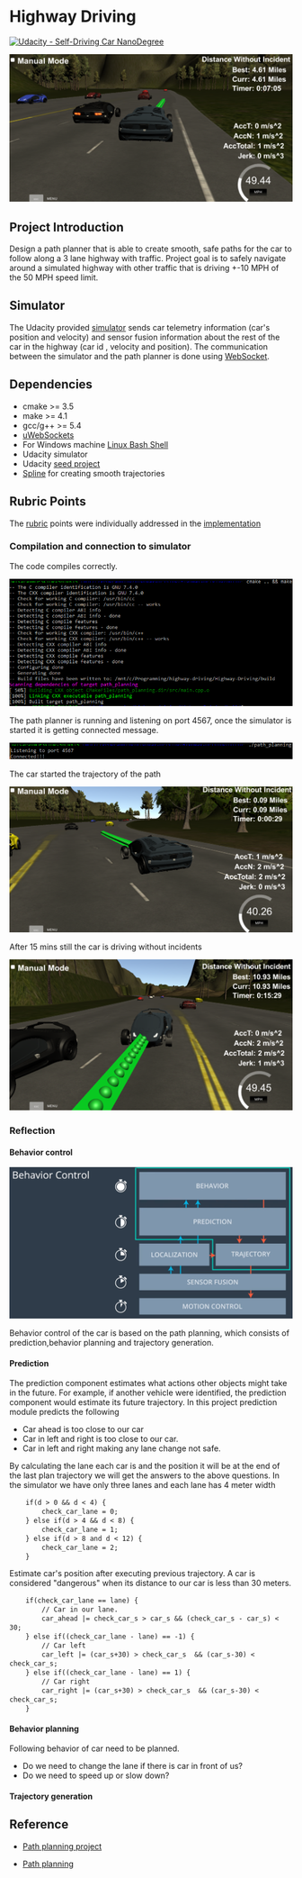 # Highway Driving
[![Udacity - Self-Driving Car NanoDegree](https://s3.amazonaws.com/udacity-sdc/github/shield-carnd.svg)](http://www.udacity.com/drive)

[//]: # (Image References)

[image1]: ./docs/Result_15_mins.png "Simulator"
[image2]: ./docs/Result_1.png "Performance"
[image3]: ./docs/Result_7_mins.png "Results"
[image4]: ./docs/Behavior_control.png "Behavior Control"
[image5]: ./docs/Compilation.png "Compilation"
[image6]: ./docs/Simulation_connection.png "Simulator connection"


![alt text][image3]
   
## Project Introduction

Design a path planner that is able to create smooth, safe paths for the car to follow along a 3 lane highway with traffic. Project goal is to safely navigate around a simulated highway with other traffic that is driving +-10 MPH of the 50 MPH speed limit. 

## Simulator
The Udacity provided [simulator](https://github.com/udacity/self-driving-car-sim/releases/tag/T3_v1.2) sends car telemetry information (car's position and velocity) and sensor fusion information about the rest of the car in the highway (car id , velocity and position). The communication between the simulator and the path planner is done using [WebSocket](https://en.wikipedia.org/wiki/WebSocket). 

## Dependencies

* cmake >= 3.5
* make >= 4.1
* gcc/g++ >= 5.4
* [uWebSockets](https://github.com/uWebSockets/uWebSockets)
* For Windows machine [Linux Bash Shell](https://www.howtogeek.com/249966/how-to-install-and-use-the-linux-bash-shell-on-windows-10/)
* Udacity simulator
* Udacity [seed project](https://github.com/udacity/CarND-Path-Planning-Project)
* [Spline](http://kluge.in-chemnitz.de/opensource/spline/) for creating smooth trajectories

## Rubric Points

The [rubric](https://review.udacity.com/#!/rubrics/1971/view) points were individually addressed in the [implementation](https://github.com/velsarav/Highway-Driving)

### Compilation and connection to simulator
The code compiles correctly.

![alt text][image5]

The path planner is running and listening on port 4567, once the simulator is started it is getting connected message.

![alt text][image6]

The car started the trajectory of the path

![alt text][image2]

After 15 mins still the car is driving without incidents

![alt text][image1]

### Reflection

#### Behavior control

![alt text][image4]

Behavior control of the car is based on the path planning, which consists of prediction,behavior planning and trajectory generation.

#### Prediction
The prediction component estimates what actions other objects might take in the future. For example, if another vehicle were identified, the prediction component would estimate its future trajectory. In this project prediction module predicts the following
* Car ahead is too close to our car
* Car in left and right is too close to our car.
* Car in left and right making any lane change not safe.

By calculating the lane each car is and the position it will be at the end of the last plan trajectory we will get the answers to the above questions. 
In the simulator we have only three lanes and each lane has 4 meter width

```
    if(d > 0 && d < 4) {
        check_car_lane = 0;
    } else if(d > 4 && d < 8) {
        check_car_lane = 1;
    } else if(d > 8 and d < 12) {
        check_car_lane = 2;
    }

```

Estimate car's position after executing previous trajectory. A car is considered "dangerous" when its distance to our car is less than 30 meters.

```
    if(check_car_lane == lane) {
        // Car in our lane.
        car_ahead |= check_car_s > car_s && (check_car_s - car_s) < 30;					
    } else if((check_car_lane - lane) == -1) {
        // Car left
        car_left |= (car_s+30) > check_car_s  && (car_s-30) < check_car_s;
    } else if((check_car_lane - lane) == 1) {
        // Car right
        car_right |= (car_s+30) > check_car_s  && (car_s-30) < check_car_s;
    }

```

#### Behavior planning
Following behavior of car need to be planned.
* Do we need to change the lane if there is car in front of us?
* Do we need to speed up or slow down?

#### Trajectory generation

## Reference
* [Path planning project](https://github.com/darienmt/CarND-Path-Planning-Project-P1)

* [Path planning](https://medium.com/intro-to-artificial-intelligence/path-planning-project-udacitys-self-driving-car-nanodegree-be1f531cc4f7)



